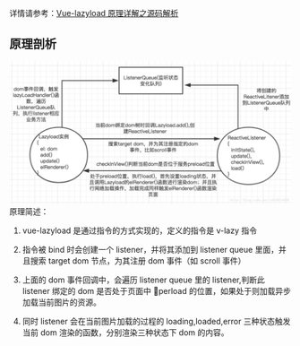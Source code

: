 详情请参考：[Vue-lazyload 原理详解之源码解析](https://blog.csdn.net/u010014658/article/details/73477232)

## 原理剖析

![精确区分数据类型](../../imgs/vue-lazyload.png)
原理简述：

1. vue-lazyload 是通过指令的方式实现的，定义的指令是 v-lazy 指令

2. 指令被 bind 时会创建一个 listener，并将其添加到 listener queue 里面，并且搜索 target dom 节点，为其注册 dom 事件（如 scroll 事件）

3. 上面的 dom 事件回调中，会遍历 listener queue 里的 listener,判断此 listener 绑定的 dom 是否处于页面中 perload 的位置，如果处于则加载异步加载当前图片的资源。

4. 同时 listener 会在当前图片加载的过程的 loading,loaded,error 三种状态触发当前 dom 渲染的函数，分别渲染三种状态下 dom 的内容。
